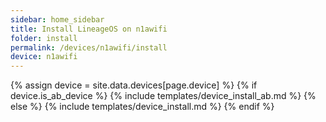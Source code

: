 ```yaml
---
sidebar: home_sidebar
title: Install LineageOS on n1awifi
folder: install
permalink: /devices/n1awifi/install
device: n1awifi
---
```

{% assign device = site.data.devices[page.device] %}
{% if device.is_ab_device %}
{% include templates/device_install_ab.md %}
{% else %}
{% include templates/device_install.md %}
{% endif %}
